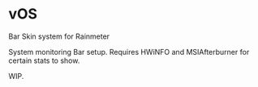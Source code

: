 # vOS
Bar Skin system for Rainmeter

System monitoring Bar setup. Requires HWiNFO and MSIAfterburner for certain stats to show.

WIP.
